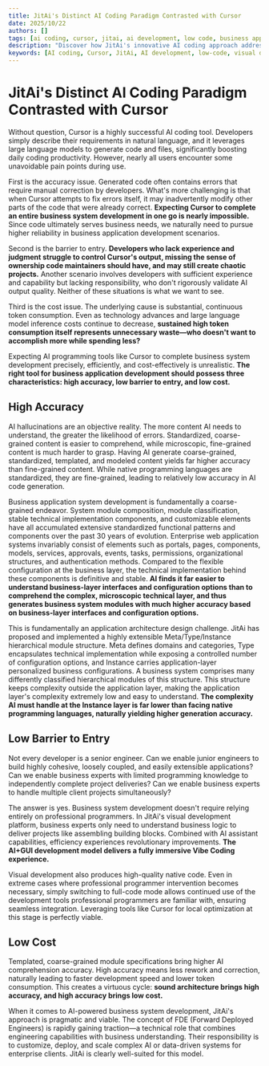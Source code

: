 ```yaml
---
title: JitAi's Distinct AI Coding Paradigm Contrasted with Cursor
date: 2025/10/22
authors: []
tags: [ai coding, cursor, jitai, ai development, low code, business applications]
description: "Discover how JitAi's innovative AI coding approach addresses the key limitations of tools like Cursor through high accuracy, low barrier to entry, and cost efficiency for enterprise business application development."
keywords: [AI coding, Cursor, JitAi, AI development, low-code, visual development, business application development, Meta, Type, Instance, Vibe Coding, FDE, code generation, token optimization]
---
```

# JitAi's Distinct AI Coding Paradigm Contrasted with Cursor

Without question, Cursor is a highly successful AI coding tool. Developers simply describe their requirements in natural language, and it leverages large language models to generate code and files, significantly boosting daily coding productivity. However, nearly all users encounter some unavoidable pain points during use.
<!--truncate-->
First is the accuracy issue. Generated code often contains errors that require manual correction by developers. What's more challenging is that when Cursor attempts to fix errors itself, it may inadvertently modify other parts of the code that were already correct. **Expecting Cursor to complete an entire business system development in one go is nearly impossible.** Since code ultimately serves business needs, we naturally need to pursue higher reliability in business application development scenarios.

Second is the barrier to entry. **Developers who lack experience and judgment struggle to control Cursor's output, missing the sense of ownership code maintainers should have, and may still create chaotic projects.** Another scenario involves developers with sufficient experience and capability but lacking responsibility, who don't rigorously validate AI output quality. Neither of these situations is what we want to see.

Third is the cost issue. The underlying cause is substantial, continuous token consumption. Even as technology advances and large language model inference costs continue to decrease, **sustained high token consumption itself represents unnecessary waste—who doesn't want to accomplish more while spending less?**

Expecting AI programming tools like Cursor to complete business system development precisely, efficiently, and cost-effectively is unrealistic. **The right tool for business application development should possess three characteristics: high accuracy, low barrier to entry, and low cost.**

## High Accuracy

AI hallucinations are an objective reality. The more content AI needs to understand, the greater the likelihood of errors. Standardized, coarse-grained content is easier to comprehend, while microscopic, fine-grained content is much harder to grasp. Having AI generate coarse-grained, standardized, templated, and modeled content yields far higher accuracy than fine-grained content. While native programming languages are standardized, they are fine-grained, leading to relatively low accuracy in AI code generation.

Business application system development is fundamentally a coarse-grained endeavor. System module composition, module classification, stable technical implementation components, and customizable elements have all accumulated extensive standardized functional patterns and components over the past 30 years of evolution. Enterprise web application systems invariably consist of elements such as portals, pages, components, models, services, approvals, events, tasks, permissions, organizational structures, and authentication methods. Compared to the flexible configuration at the business layer, the technical implementation behind these components is definitive and stable. **AI finds it far easier to understand business-layer interfaces and configuration options than to comprehend the complex, microscopic technical layer, and thus generates business system modules with much higher accuracy based on business-layer interfaces and configuration options.**

This is fundamentally an application architecture design challenge. JitAi has proposed and implemented a highly extensible Meta/Type/Instance hierarchical module structure. Meta defines domains and categories, Type encapsulates technical implementation while exposing a controlled number of configuration options, and Instance carries application-layer personalized business configurations. A business system comprises many differently classified hierarchical modules of this structure. This structure keeps complexity outside the application layer, making the application layer's complexity extremely low and easy to understand. **The complexity AI must handle at the Instance layer is far lower than facing native programming languages, naturally yielding higher generation accuracy.**

## Low Barrier to Entry

Not every developer is a senior engineer. Can we enable junior engineers to build highly cohesive, loosely coupled, and easily extensible applications? Can we enable business experts with limited programming knowledge to independently complete project deliveries? Can we enable business experts to handle multiple client projects simultaneously?

The answer is yes. Business system development doesn't require relying entirely on professional programmers. In JitAi's visual development platform, business experts only need to understand business logic to deliver projects like assembling building blocks. Combined with AI assistant capabilities, efficiency experiences revolutionary improvements. **The AI+GUI development model delivers a fully immersive Vibe Coding experience.**

Visual development also produces high-quality native code. Even in extreme cases where professional programmer intervention becomes necessary, simply switching to full-code mode allows continued use of the development tools professional programmers are familiar with, ensuring seamless integration. Leveraging tools like Cursor for local optimization at this stage is perfectly viable.

## Low Cost

Templated, coarse-grained module specifications bring higher AI comprehension accuracy. High accuracy means less rework and correction, naturally leading to faster development speed and lower token consumption. This creates a virtuous cycle: **sound architecture brings high accuracy, and high accuracy brings low cost.**


When it comes to AI-powered business system development, JitAi's approach is pragmatic and viable. The concept of FDE (Forward Deployed Engineers) is rapidly gaining traction—a technical role that combines engineering capabilities with business understanding. Their responsibility is to customize, deploy, and scale complex AI or data-driven systems for enterprise clients. JitAi is clearly well-suited for this model.
